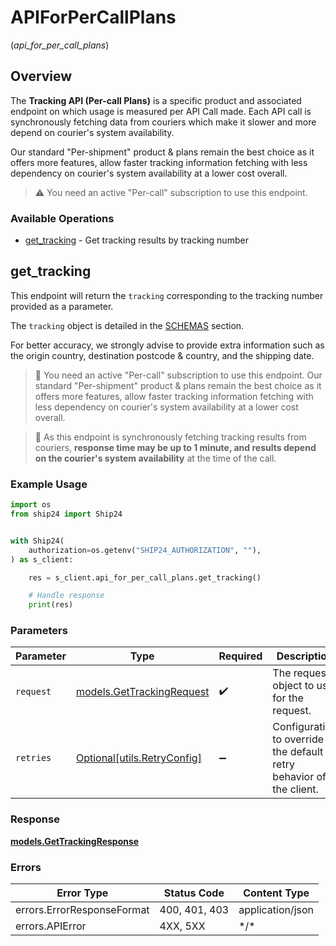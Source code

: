 # APIForPerCallPlans
(*api_for_per_call_plans*)

## Overview

The **Tracking API (Per-call Plans)** is a specific product and associated endpoint on which usage is measured per API Call made. Each API call is synchronously fetching data from couriers which make it slower and more depend on courier's system availability.

Our standard "Per-shipment" product & plans remain the best choice as it offers more features, allow faster tracking information fetching with less dependency on courier's system availability at a lower cost overall.

> ⚠ You need an active "Per-call" subscription to use this endpoint.

### Available Operations

* [get_tracking](#get_tracking) - Get tracking results by tracking number

## get_tracking

This endpoint will return the `tracking` corresponding to the tracking number provided as a parameter. 

The `tracking` object is detailed in the [SCHEMAS](/schemas/tracking) section.

For better accuracy, we strongly advise to provide extra information such as the origin country, destination postcode & country, and the shipping date.

> 🛑 You need an active "Per-call" subscription to use this endpoint. Our standard "Per-shipment" product & plans remain the best choice as it offers more features, allow faster tracking information fetching with less dependency on courier's system availability at a lower cost overall.


> 🛑 As this endpoint is synchronously fetching tracking results from couriers, **response time may be up to 1 minute, and results depend on the courier's system availability** at the time of the call.

### Example Usage

```python
import os
from ship24 import Ship24


with Ship24(
    authorization=os.getenv("SHIP24_AUTHORIZATION", ""),
) as s_client:

    res = s_client.api_for_per_call_plans.get_tracking()

    # Handle response
    print(res)

```

### Parameters

| Parameter                                                           | Type                                                                | Required                                                            | Description                                                         |
| ------------------------------------------------------------------- | ------------------------------------------------------------------- | ------------------------------------------------------------------- | ------------------------------------------------------------------- |
| `request`                                                           | [models.GetTrackingRequest](../../models/gettrackingrequest.md)     | :heavy_check_mark:                                                  | The request object to use for the request.                          |
| `retries`                                                           | [Optional[utils.RetryConfig]](../../models/utils/retryconfig.md)    | :heavy_minus_sign:                                                  | Configuration to override the default retry behavior of the client. |

### Response

**[models.GetTrackingResponse](../../models/gettrackingresponse.md)**

### Errors

| Error Type                 | Status Code                | Content Type               |
| -------------------------- | -------------------------- | -------------------------- |
| errors.ErrorResponseFormat | 400, 401, 403              | application/json           |
| errors.APIError            | 4XX, 5XX                   | \*/\*                      |